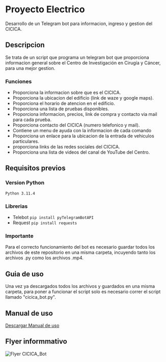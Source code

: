 # Proyecto Electrico
Desarrollo de un Telegram bot para informacion, ingreso y gestion del CICICA.
## Descripcion
Se trata de un script que programa un telegram bot que proporciona informacion general sobre el Centro de Investigación en Cirugía y Cáncer, para una mejor gestion.
### Funciones
* Proporciona la informacion sobre que es el CICICA.
* Proporciona la ubicacion del edificio (link de waze y google maps).
* Proporciona el horario de atencion en el edificio.
* Proporciona una lista de pruebas disponibles.
* Proporciona informacion, precios, link de compra y contacto via mail para cada prueba.
* Proporciona contacto del CICICA (numero telefonico y mail).
* Contiene un menu de ayuda con la informacion de cada comando
* Proporciona un enlace para la ubicacion de la entrada de vehiculos particulares.
* proporciona links de las redes sociales del CICICA.
* Proporciona una lista de videos del canal de YouTube del Centro.
## Requisitos previos
### Version Python
`Python 3.11.4`
### Librerias
* Telebot `pip install pyTelegramBotAPI`
* Request `pip install requests`
### Importante
Para el correcto funcionamiento del bot es necesario guardar todos los archivos de este repositorio en una misma carpeta, incuyendo tanto los archivos .py como los archivos .mp4.
## Guia de uso
Una vez ya descargados todos los archivos y guardados en una misma carpeta, para poner a funcionar el script solo es necesario correr el script llamado "cicica_bot.py".
## Manual de uso
[Descargar Manual de uso](https://www.ejemplo.com)
## Flyer informmativo
![Flyer CICICA_Bot ](https://www.ejemplo.com)



